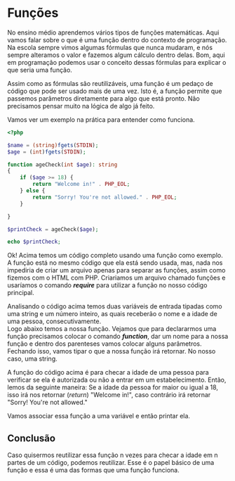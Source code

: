 # Funções
No ensino médio aprendemos vários tipos de funções matemáticas. Aqui vamos falar sobre o que é uma função dentro do contexto de programação.  
Na escola sempre vimos algumas fórmulas que nunca mudaram, e nós sempre alteramos o valor e fazemos algum cálculo dentro delas. Bom, aqui em programação podemos usar o conceito dessas fórmulas para explicar o que seria uma função.  

Assim como as fórmulas são reutilizáveis, uma função é um pedaço de código que pode ser usado mais de uma vez. Isto é, a função permite que passemos parâmetros diretamente para algo que está pronto. Não precisamos pensar muito na lógica de algo já feito.  

Vamos ver um exemplo na prática para entender como funciona.  

```php
<?php

$name = (string)fgets(STDIN);
$age = (int)fgets(STDIN);

function ageCheck(int $age): string
{    
    if ($age >= 18) {
        return "Welcome in!" . PHP_EOL;
    } else {
        return "Sorry! You're not allowed." . PHP_EOL;
    }

}

$printCheck = ageCheck($age); 

echo $printCheck;
```

Ok! Acima temos um código completo usando uma função como exemplo. A função está no mesmo código que ela está sendo usada, mas, nada nos impediria de criar um arquivo apenas para separar as funções, assim como fizemos com o HTML com PHP. Criariamos um arquivo chamado funções e usaríamos o comando ***require*** para utilizar a função no nosso código principal.  

Analisando o código acima temos duas variáveis de entrada tipadas como uma string e um número inteiro, as quais receberão o nome e a idade de uma pessoa, consecutivamente.   
Logo abaixo temos a nossa função. Vejamos que para declararmos uma função precisamos colocar o comando ***function***, dar um nome para a nossa função e dentro dos parenteses vamos colocar alguns parâmetros. Fechando isso, vamos tipar o que a nossa função irá retornar. No nosso caso, uma string.  

A função do código acima é para checar a idade de uma pessoa para verificar se ela é autorizada ou não a entrar em um estabelecimento. Então, lemos da seguinte maneira: Se a idade da pessoa for maior ou igual a 18, isso irá nos retornar (*return*) "Welcome in!", caso contrário irá retornar "Sorry! You're not allowed."

Vamos associar essa função a uma variável e então printar ela.  

## **Conclusão**
Caso quisermos reutilizar essa função n vezes para checar a idade em n partes de um código, podemos reutilizar. Esse é o papel básico de uma função e essa é uma das formas que uma função funciona.
